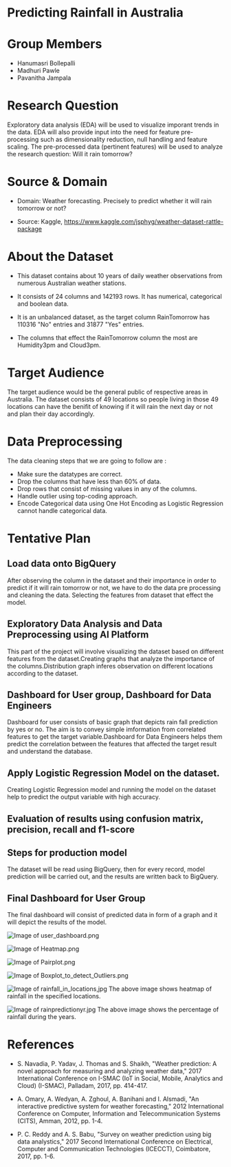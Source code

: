 # Predicting Rainfall in Australia

# Group Members
* Hanumasri Bollepalli
* Madhuri Pawle
* Pavanitha Jampala

# Research Question

Exploratory data analysis (EDA) will be used to visualize imporant trends in the data. EDA will also provide input into the need for feature pre-processing such as dimensionality reduction, null handling and feature scaling. The pre-processed data (pertinent features) will be used to analyze the research question: Will it rain tomorrow?

# Source & Domain

* Domain: Weather forecasting. Precisely to predict whether it will rain tomorrow or not?

* Source: Kaggle, https://www.kaggle.com/jsphyg/weather-dataset-rattle-package

# About the Dataset

* This dataset contains about 10 years of daily weather observations from numerous Australian weather stations.

* It consists of 24 columns and 142193 rows. It has numerical, categorical and boolean data.

* It is an unbalanced dataset, as the target column RainTomorrow has 110316 "No" entries and 31877 "Yes" entries.

* The columns that effect the RainTomorrow column the most are Humidity3pm and Cloud3pm. 

# Target Audience

The target audience would be the general public of respective areas in Australia. The dataset consists of 49 locations so people living in those 49 locations can have the benifit of knowing if it will rain the next day or not and plan their day accordingly.

# Data Preprocessing

The data cleaning steps that we are going to follow are :
* Make sure the datatypes are correct.
* Drop the columns that have less than 60% of data.
* Drop rows that consist of missing values in any of the columns.
* Handle outlier using top-coding approach.
* Encode Categorical data using One Hot Encoding as Logistic Regression cannot handle categorical data.

# Tentative Plan

## Load data onto BigQuery
After observing the column in the dataset and their importance in order to predict if it will rain tomorrow or not, we have to do the data pre processing and cleaning the data. Selecting the features from dataset that effect the model. 
## Exploratory Data Analysis and Data Preprocessing using AI Platform
This part of the project will involve visualizing the dataset based on different features from the dataset.Creating graphs that analyze the importance of the columns.Distribution graph inferes observation on different locations according to the dataset. 
## Dashboard for User group, Dashboard for Data Engineers
Dashboard for user consists of basic graph that depicts rain fall prediction by yes or no. The aim is to convey simple imformation from correlated features to get the target variable.Dashboard for Data Engineers helps them predict the correlation between the features that affected the target result and understand the database.
## Apply Logistic Regression Model on the dataset.
Creating Logistic Regression model and running the model on the dataset help to predict the output variable with high accuracy.
## Evaluation of results using confusion matrix, precision, recall and f1-score
## Steps for production model
The dataset will be read using BigQuery, then for every record, model prediction will be carried out, and the results are written back to BigQuery.
## Final Dashboard for User Group
The final dashboard will consist of predicted data in form of a graph and it will depict the results of the model.

![Image of user_dashboard.png](https://github.com/hanumasribollepalli/KBS-Project/blob/master/user%20dashboard.png)

![Image of Heatmap.png](https://github.com/hanumasribollepalli/KBS-Project/blob/master/Heatmap.png)

![Image of Pairplot.png](https://github.com/hanumasribollepalli/KBS-Project/blob/master/Pairplot.png)

![Image of Boxplot_to_detect_Outliers.png](https://github.com/hanumasribollepalli/KBS-Project/blob/master/Boxplot%20to%20detect%20Outliers.png)

![Image of rainfall_in_locations,jpg](https://github.com/hanumasribollepalli/KBS-Project/blob/master/rainfall_in_locations.jpg)
The above image shows heatmap of rainfall in the specified locations.

![Image of rainpredictionyr.jpg](https://github.com/hanumasribollepalli/KBS-Project/blob/master/rainpredictionyr.jpg)
The above image shows the percentage of rainfall during the years.

# References

* S. Navadia, P. Yadav, J. Thomas and S. Shaikh, "Weather prediction: A novel approach for measuring and analyzing weather data," 2017 International Conference on I-SMAC (IoT in Social, Mobile, Analytics and Cloud) (I-SMAC), Palladam, 2017, pp. 414-417.

* A. Omary, A. Wedyan, A. Zghoul, A. Banihani and I. Alsmadi, "An interactive predictive system for weather forecasting," 2012 International Conference on Computer, Information and Telecommunication Systems (CITS), Amman, 2012, pp. 1-4.

* P. C. Reddy and A. S. Babu, "Survey on weather prediction using big data analystics," 2017 Second International Conference on Electrical, Computer and Communication Technologies (ICECCT), Coimbatore, 2017, pp. 1-6.
